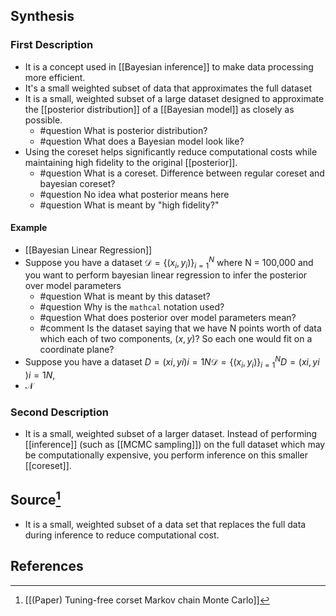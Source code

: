 ## Synthesis
### First Description
- It is a concept used in [[Bayesian inference]] to make data processing more efficient. 
- It's a small weighted subset of data that approximates the full dataset
- It is a small, weighted subset of a large dataset designed to approximate the [[posterior distribution]] of a [[Bayesian model]] as closely as possible. 
	- #question What is posterior distribution?
	- #question What does a Bayesian model look like? 
- Using the coreset helps significantly reduce computational costs while maintaining high fidelity to the original [[posterior]].
	- #question What is a coreset. Difference between regular coreset and bayesian coreset? 
	- #question No idea what posterior means here
	- #question What is meant by "high fidelity?"
#### Example
- [[Bayesian Linear Regression]]
- Suppose you have a dataset $\mathcal{D} = \{(x_i, y_i)\}^N_{i=1}$ where N = 100,000 and you want to perform bayesian linear regression to infer the posterior over model parameters
	- #question What is meant by this dataset?
	- #question Why is the `mathcal` notation used?
	- #question What does posterior over model parameters mean? 
	- #comment Is the dataset saying that we have N points worth of data which each of two components, $(x,y)$? So each one would fit on a coordinate plane?
- Suppose you have a dataset $D={(xi,yi)}i=1N\mathcal{D} = \{(x_i, y_i)\}_{i=1}^ND={(xi​,yi​)}i=1N​,$
- $\mathcal{N}$ 
### Second Description
- It is a small, weighted subset of a larger dataset. Instead of performing [[inference]] (such as [[MCMC sampling]]) on the full dataset which may be computationally expensive, you perform inference on this smaller [[coreset]]. 
## Source[^1]
- It is a small, weighted subset of a data set that replaces the full data during inference to reduce computational cost. 
## References

[^1]: [[(Paper) Tuning-free corset Markov chain Monte Carlo]]
